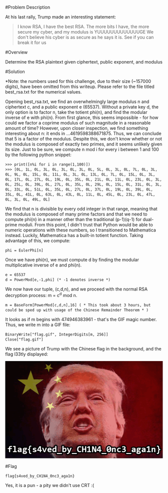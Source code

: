 #Problem Description


At his last rally, Trump made an interesting statement:

>I know RSA, I have the best RSA.
>The more bits I have, the more secure my cyber, and my modulus is YUUUUUUUUUUUUUGE
>We don't believe his cyber is as secure as he says it is. 
>See if you can break it for us

#Overview

Determine the RSA plaintext given ciphertext, public exponent, and modulus

#Solution

*Note: the numbers used for this challenge, due to their size (~157000 digits), have been omitted from this writeup.  Please refer to the file titled best_rsa.txt for the numerical values.

Opening best_rsa.txt, we find an overwhelmingly large modulus n and ciphertext c, and a public exponent e (65537).  Without a private key d, the only option is to factor n, take the totient phi(n), and find the modular inverse of e with phi(n).  From first glance, this seems impossible - for how could we factor a coprime modulus of such magnitude in a reasonable amount of time?  However, upon closer inspection, we find something interesting about n: it ends in ...4619598388671875.  Thus, we can conclude that 5 is a factor of the modulus.  Despite this, we don't know whether or not the modulus is composed of exactly two primes, and it seems unlikely given its size.  Just to be sure, we compute n mod i for every i between 1 and 100 by the following python snippet: 

    >>> print([n%i for i in range(1,100)])
    >>> [0L, 1L, 0L, 3L, 0L, 3L, 0L, 3L, 0L, 5L, 0L, 3L, 0L, 7L, 0L, 3L, 0L, 9L, 0L, 15L, 0L, 11L, 0L, 3L, 0L, 13L, 0L, 7L, 0L, 15L, 0L, 3L, 0L, 17L, 0L, 27L, 0L, 19L, 0L, 35L, 0L, 21L, 0L, 11L, 0L, 23L, 0L, 3L, 0L, 25L, 0L, 39L, 0L, 27L, 0L, 35L, 0L, 29L, 0L, 15L, 0L, 31L, 0L, 3L, 0L, 33L, 0L, 51L, 0L, 35L, 0L, 27L, 0L, 37L, 0L, 19L, 0L, 39L, 0L, 35L, 0L, 41L, 0L, 63L, 0L, 43L, 0L, 11L, 0L, 45L, 0L, 23L, 0L, 47L, 0L, 3L, 0L, 49L, 0L]

We find that n is divisible by every odd integer in that range, meaning that the modulus is composed of many prime factors and that we need to compute phi(n) in a manner other than the traditional (p-1)(q-1) for dual-prime moduli.  From this point, I didn't trust that Python would be able to numeric operations with these numbers, so I transitioned to Mathematica instead. Luckily, Mathematica has a built-in totient function.  Taking advantage of this,  we compute:
    
    phi = EulerPhi[n]

Once we have phi(n), we must compute d by finding the modular multiplicative inverse of e and phi(n).

    e = 65537
    d = PowerMod[e,-1,phi] (* -1 denotes inverse *)

We now have our tuple, (c,d,n), and we proceed with the normal RSA decryption process: m = c<sup>d</sup> mod n.  

	m = BaseForm[PowerMod[c,d,n],16] ( * This took about 3 hours, but could be sped up with usage of the Chinese Remainder Theorem * )


It looks as if m begins with 474946383961 - that's the GIF magic number.  Thus, we write m into a GIF file:
	
	BinaryWrite["flag.gif", IntegerDigits[m, 256]]
	Close["flag.gif"]

We see a picture of Trump with the Chinese flag in the background, and the flag l33tly displayed:


![flag](https://github.com/Alaska47/HackTheVote-2016-Writeups/blob/master/crypto/250-Best-RSA/flag.gif)
    
#Flag

    flag{s4ved_by_CH1N4_0nc3_aga1n}


Yes, it is a pun - a pity we didn't use CRT :(

